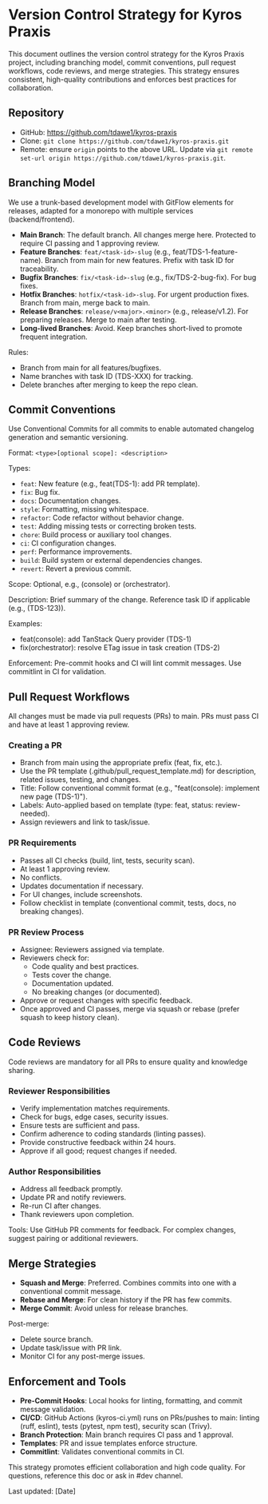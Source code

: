 # Version Control Strategy for Kyros Praxis

This document outlines the version control strategy for the Kyros Praxis project, including branching model, commit conventions, pull request workflows, code reviews, and merge strategies. This strategy ensures consistent, high-quality contributions and enforces best practices for collaboration.

## Repository

- GitHub: https://github.com/tdawe1/kyros-praxis
- Clone: `git clone https://github.com/tdawe1/kyros-praxis.git`
- Remote: ensure `origin` points to the above URL. Update via `git remote set-url origin https://github.com/tdawe1/kyros-praxis.git`.

## Branching Model

We use a trunk-based development model with GitFlow elements for releases, adapted for a monorepo with multiple services (backend/frontend). 

- **Main Branch**: The default branch. All changes merge here. Protected to require CI passing and 1 approving review.
- **Feature Branches**: `feat/<task-id>-slug` (e.g., feat/TDS-1-feature-name). Branch from main for new features. Prefix with task ID for traceability.
- **Bugfix Branches**: `fix/<task-id>-slug` (e.g., fix/TDS-2-bug-fix). For bug fixes.
- **Hotfix Branches**: `hotfix/<task-id>-slug`. For urgent production fixes. Branch from main, merge back to main.
- **Release Branches**: `release/v<major>.<minor>` (e.g., release/v1.2). For preparing releases. Merge to main after testing.
- **Long-lived Branches**: Avoid. Keep branches short-lived to promote frequent integration.

Rules:
- Branch from main for all features/bugfixes.
- Name branches with task ID (TDS-XXX) for tracking.
- Delete branches after merging to keep the repo clean.

## Commit Conventions

Use Conventional Commits for all commits to enable automated changelog generation and semantic versioning.

Format: `<type>[optional scope]: <description>`

Types:
- `feat`: New feature (e.g., feat(TDS-1): add PR template).
- `fix`: Bug fix.
- `docs`: Documentation changes.
- `style`: Formatting, missing whitespace.
- `refactor`: Code refactor without behavior change.
- `test`: Adding missing tests or correcting broken tests.
- `chore`: Build process or auxiliary tool changes.
- `ci`: CI configuration changes.
- `perf`: Performance improvements.
- `build`: Build system or external dependencies changes.
- `revert`: Revert a previous commit.

Scope: Optional, e.g., (console) or (orchestrator).

Description: Brief summary of the change. Reference task ID if applicable (e.g., (TDS-123)).

Examples:
- feat(console): add TanStack Query provider (TDS-1)
- fix(orchestrator): resolve ETag issue in task creation (TDS-2)

Enforcement: Pre-commit hooks and CI will lint commit messages. Use commitlint in CI for validation.

## Pull Request Workflows

All changes must be made via pull requests (PRs) to main. PRs must pass CI and have at least 1 approving review.

### Creating a PR
- Branch from main using the appropriate prefix (feat, fix, etc.).
- Use the PR template (.github/pull_request_template.md) for description, related issues, testing, and changes.
- Title: Follow conventional commit format (e.g., "feat(console): implement new page (TDS-1)").
- Labels: Auto-applied based on template (type: feat, status: review-needed).
- Assign reviewers and link to task/issue.

### PR Requirements
- Passes all CI checks (build, lint, tests, security scan).
- At least 1 approving review.
- No conflicts.
- Updates documentation if necessary.
- For UI changes, include screenshots.
- Follow checklist in template (conventional commit, tests, docs, no breaking changes).

### PR Review Process
- Assignee: Reviewers assigned via template.
- Reviewers check for:
  - Code quality and best practices.
  - Tests cover the change.
  - Documentation updated.
  - No breaking changes (or documented).
- Approve or request changes with specific feedback.
- Once approved and CI passes, merge via squash or rebase (prefer squash to keep history clean).

## Code Reviews

Code reviews are mandatory for all PRs to ensure quality and knowledge sharing.

### Reviewer Responsibilities
- Verify implementation matches requirements.
- Check for bugs, edge cases, security issues.
- Ensure tests are sufficient and pass.
- Confirm adherence to coding standards (linting passes).
- Provide constructive feedback within 24 hours.
- Approve if all good; request changes if needed.

### Author Responsibilities
- Address all feedback promptly.
- Update PR and notify reviewers.
- Re-run CI after changes.
- Thank reviewers upon completion.

Tools: Use GitHub PR comments for feedback. For complex changes, suggest pairing or additional reviewers.

## Merge Strategies

- **Squash and Merge**: Preferred. Combines commits into one with a conventional commit message.
- **Rebase and Merge**: For clean history if the PR has few commits.
- **Merge Commit**: Avoid unless for release branches.

Post-merge:
- Delete source branch.
- Update task/issue with PR link.
- Monitor CI for any post-merge issues.

## Enforcement and Tools

- **Pre-Commit Hooks**: Local hooks for linting, formatting, and commit message validation.
- **CI/CD**: GitHub Actions (kyros-ci.yml) runs on PRs/pushes to main: linting (ruff, eslint), tests (pytest, npm test), security scan (Trivy).
- **Branch Protection**: Main branch requires CI pass and 1 approval.
- **Templates**: PR and issue templates enforce structure.
- **Commitlint**: Validates conventional commits in CI.

This strategy promotes efficient collaboration and high code quality. For questions, reference this doc or ask in #dev channel.

Last updated: [Date]
